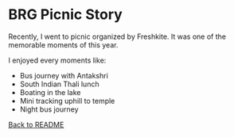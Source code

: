 # BRG Picnic Story

Recently, I went to picnic organized by Freshkite. It was one of the
memorable moments of this year.

I enjoyed every moments like:
- Bus journey with Antakshri
- South Indian Thali lunch
- Boating in the lake
- Mini tracking uphill to temple
- Night bus journey

[Back to README](../README.md)
